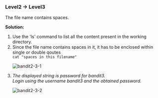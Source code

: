### Level2 -> Level3

The file name contains spaces.<br/>

<b>Solution:</b><br/>
<p>
<ol>
<li>Use the 'ls' command to list all the content present in the working directory.</li>
<li>Since the file name contains spaces in it, it has to be enclosed within single or double qoutes </li>
<code>cat "spaces in this filename"</code><br/>

![bandit2-3-1](https://user-images.githubusercontent.com/88927842/178052829-5522d546-3a3e-49ce-b66b-b0b3ce05d153.png)

<li><i>The displayed string is password for bandit3.<br/>
Login using the username bandit3 and the obtained password.</i></li>

![bandit2-3-2](https://user-images.githubusercontent.com/88927842/178052842-d9b878cd-fa46-4e07-9d8d-8f7b026fbf0a.png)
